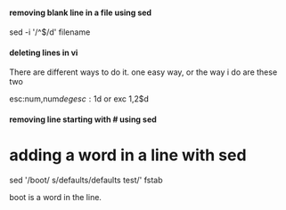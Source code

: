 #### removing blank line in a file using sed

sed -i '/^$/d' filename

####  deleting lines in vi 

There are different ways to do it. one easy way, or the way i do are these two


esc:num,num$d
eg esc :1$d or exc 1,2$d

#### removing line starting with # using sed


# adding a word in a line with sed

sed '/boot/ s/defaults/defaults test/' fstab



boot is a word in the line. 
